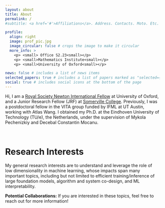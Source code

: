 ```yaml
---
layout: about
title: About
permalink: /
#subtitle: <a href='#'>Affiliations</a>. Address. Contacts. Moto. Etc.

profile:
  align: right
  image: prof_pic.jpg
  image_circular: false # crops the image to make it circular
  more_info: >
    <p> <small> Office S2.23<small></p>
    <p> <small>Mathematics Institute<small></p>
    <p> <small>University of Oxford<small></p>

news: false # includes a list of news items
selected_papers: true # includes a list of papers marked as "selected={true}"
social: true # includes social icons at the bottom of the page
---
```


Hi, I am a [Royal Society Newton International Fellow](https://royalsociety.org/grants/newton-international/) at University of Oxford, and a Junior Research Fellow (JRF) at [Somerville College](https://www.some.ox.ac.uk/). Previously, I was a postdoctoral fellow in the VITA group funded by IFML at UT Austin, working with Atlas Wang. I obtained my Ph.D. at the Eindhoven University of Technology (TU/e), the Netherlands, under the supervision of Mykola Pechenizkiy and Decebal Constantin Mocanu. 

&nbsp;
&nbsp;

**Research Interests**
======
My general research interests are to understand and leverage the role of low dimensionality in machine learning, whose impacts span many important topics, including but not limited to efficient training/inference of large foundation models, algorithm and system co-design, and ML interpretability.

**Potential Collaborations:** If you are interested in these topics, feel free to reach out for more information! 

&nbsp;
&nbsp;




